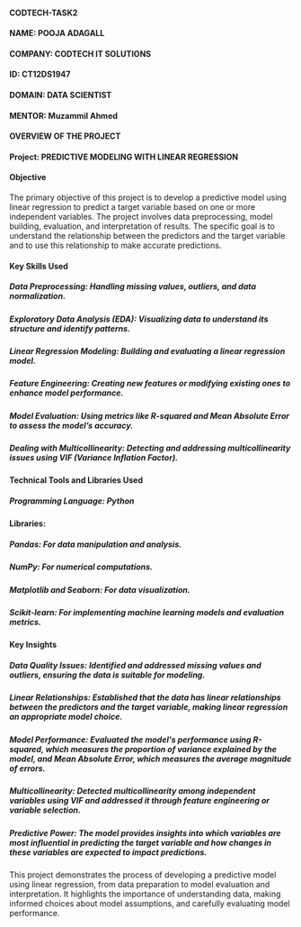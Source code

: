 #### CODTECH-TASK2
#### NAME: POOJA ADAGALL
#### COMPANY: CODTECH IT SOLUTIONS
#### ID: CT12DS1947
#### DOMAIN: DATA SCIENTIST
#### MENTOR: Muzammil Ahmed



#### OVERVIEW OF THE PROJECT
#### Project:  PREDICTIVE MODELING WITH LINEAR REGRESSION

#### Objective
The primary objective of this project is to develop a predictive model using linear regression to predict a target variable based on one or more independent variables. The project involves data preprocessing, model building, evaluation, and interpretation of results. The specific goal is to understand the relationship between the predictors and the target variable and to use this relationship to make accurate predictions.

#### Key Skills Used
##### Data Preprocessing: Handling missing values, outliers, and data normalization.
##### Exploratory Data Analysis (EDA): Visualizing data to understand its structure and identify patterns.
##### Linear Regression Modeling: Building and evaluating a linear regression model.
##### Feature Engineering: Creating new features or modifying existing ones to enhance model performance.
##### Model Evaluation: Using metrics like R-squared and Mean Absolute Error to assess the model’s accuracy.
##### Dealing with Multicollinearity: Detecting and addressing multicollinearity issues using VIF (Variance Inflation Factor).

#### Technical Tools and Libraries Used
##### Programming Language: Python
####  Libraries:
##### Pandas: For data manipulation and analysis.
##### NumPy: For numerical computations.
##### Matplotlib and Seaborn: For data visualization.
##### Scikit-learn: For implementing machine learning models and evaluation metrics.

#### Key Insights
##### Data Quality Issues: Identified and addressed missing values and outliers, ensuring the data is suitable for modeling.
##### Linear Relationships: Established that the data has linear relationships between the predictors and the target variable, making linear regression an appropriate model choice.
##### Model Performance: Evaluated the model's performance using R-squared, which measures the proportion of variance explained by the model, and Mean Absolute Error, which measures the average magnitude of errors.
##### Multicollinearity: Detected multicollinearity among independent variables using VIF and addressed it through feature engineering or variable selection.
##### Predictive Power: The model provides insights into which variables are most influential in predicting the target variable and how changes in these variables are expected to impact predictions.
This project demonstrates the process of developing a predictive model using linear regression, from data preparation to model evaluation and interpretation. It highlights the importance of understanding data, making informed choices about model assumptions, and carefully evaluating model performance.
